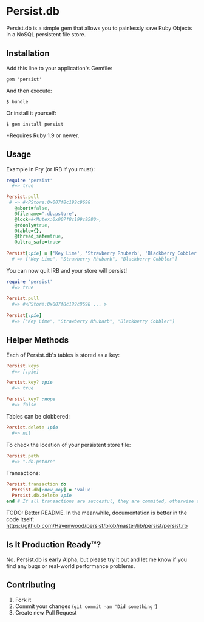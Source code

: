 # Persist.db

Persist.db is a simple gem that allows you to painlessly save Ruby Objects in a NoSQL persistent file store.

## Installation

Add this line to your application's Gemfile:

    gem 'persist'

And then execute:

    $ bundle

Or install it yourself:

    $ gem install persist
    
*Requires Ruby 1.9 or newer.

## Usage

Example in Pry (or IRB if you must):

```ruby
require 'persist'
  #=> true

Persist.pull
 # => #<PStore:0x007f8c199c9698
   @abort=false,
   @filename=".db.pstore",
   @lock=#<Mutex:0x007f8c199c9580>,
   @rdonly=true,
   @table={},
   @thread_safe=true,
   @ultra_safe=true>
  
Persist[:pie] = ['Key Lime', 'Strawberry Rhubarb', 'Blackberry Cobbler']
  # => ["Key Lime", "Strawberry Rhubarb", "Blackberry Cobbler"]
```

You can now quit IRB and your store will persist!

```ruby
require 'persist'
  #=> true
  
Persist.pull
  #=> #<PStore:0x007f8c199c9698 ... >
  
Persist[:pie]
  #=> ["Key Lime", "Strawberry Rhubarb", "Blackberry Cobbler"]
```

## Helper Methods

Each of Persist.db's tables is stored as a key:

```ruby
Persist.keys
  #=> [:pie]

Persist.key? :pie
  #=> true

Persist.key? :nope
  #=> false
```

Tables can be clobbered:

```ruby
Persist.delete :pie
  #=> nil
```

To check the location of your persistent store file:

```ruby
Persist.path
  #=> ".db.pstore"
```

Transactions:

```ruby
Persist.transaction do
  Persist.db[:new_key] = 'value'
  Persist.db.delete :pie
end # If all transactions are succesful, they are commited, otherwise aborted.
```

TODO: Better README. In the meanwhile, documentation is better in the code itself: https://github.com/Havenwood/persist/blob/master/lib/persist/persist.rb

## Is It Production Ready™?
No. Persist.db is early Alpha, but please try it out and let me know if you find any bugs or real-world performance problems.

## Contributing

1. Fork it
2. Commit your changes (`git commit -am 'Did something'`)
3. Create new Pull Request
